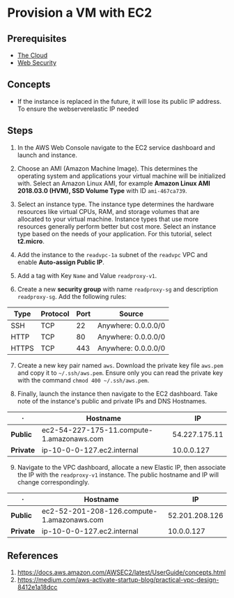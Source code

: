 # Provision a VM with EC2

## Prerequisites

* [The Cloud](../chapter-1/the-cloud.md)
* [Web Security](../chapter-1/web-security.md)

## Concepts

* If the instance is replaced in the future, it will lose its public IP address. To ensure the webserverelastic IP needed

## Steps

1. In the AWS Web Console navigate to the EC2 service dashboard and launch and instance.

2. Choose an AMI (Amazon Machine Image). This determines the operating system and applications your virtual machine will be initialized with. Select an Amazon Linux AMI, for example **Amazon Linux AMI 2018.03.0 (HVM), SSD Volume Type** with ID `ami-467ca739`.

3. Select an instance type. The instance type determines the hardware resources like virtual CPUs, RAM, and storage volumes that are allocated to your virtual machine. Instance types that use more resources generally perform better but cost more. Select an instance type based on the needs of your application. For this tutorial, select **t2.micro**.

4. Add the instance to the `readvpc-1a` subnet of the `readvpc` VPC and enable **Auto-assign Public IP**.

5. Add a tag with Key `Name` and Value `readproxy-v1`.

6. Create a new **security group** with name `readproxy-sg` and description `readproxy-sg`. Add the following rules:

Type  | Protocol | Port | Source
------|----------|------|--------------------
SSH   | TCP      | 22   | Anywhere: 0.0.0.0/0
HTTP  | TCP      | 80   | Anywhere: 0.0.0.0/0
HTTPS | TCP      | 443  | Anywhere: 0.0.0.0/0

7. Create a new key pair named `aws`. Download the private key file `aws.pem` and copy it to `~/.ssh/aws.pem`. Ensure only you can read the private key with the command `chmod 400 ~/.ssh/aws.pem`.

8. Finally, launch the instance then navigate to the EC2 dashboard. Take note of the instance's public and private IPs and DNS Hostnames.

·          | Hostname                                  | IP
-----------|-------------------------------------------|--------------
**Public** | ec2-54-227-175-11.compute-1.amazonaws.com | 54.227.175.11
**Private**| ip-10-0-0-127.ec2.internal                | 10.0.0.127

9. Navigate to the VPC dashboard, allocate a new Elastic IP, then associate the IP with the `readproxy-v1` instance. The public hostname and IP will change correspondingly.

·          | Hostname                                   | IP
-----------|--------------------------------------------|--------------
**Public** | ec2-52-201-208-126.compute-1.amazonaws.com | 52.201.208.126
**Private**| ip-10-0-0-127.ec2.internal                 | 10.0.0.127

## References

1. https://docs.aws.amazon.com/AWSEC2/latest/UserGuide/concepts.html
2. https://medium.com/aws-activate-startup-blog/practical-vpc-design-8412e1a18dcc